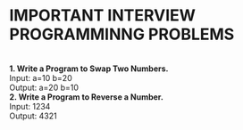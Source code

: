 # IMPORTANT INTERVIEW PROGRAMMINNG PROBLEMS
<br>
<b>1. Write a Program to Swap Two Numbers. </b>
<br>
Input: a=10 b=20
<br>
Output: a=20 b=10
<br>
<b>2. Write a Program to Reverse a Number.</b>
<br>
Input: 1234
<br>
Output: 4321
